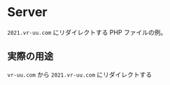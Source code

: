 # Server

`2021.vr-uu.com` にリダイレクトする PHP ファイルの例。

## 実際の用途

`vr-uu.com` から `2021.vr-uu.com` にリダイレクトする